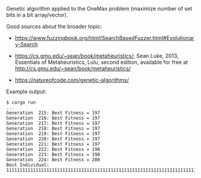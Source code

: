 Genetic algorithm applied to the OneMax problem (maximize number of set bits in a bit array/vector).

Good sources about the broader topic:

- https://www.fuzzingbook.org/html/SearchBasedFuzzer.html#Evolutionary-Search

- https://cs.gmu.edu/~sean/book/metaheuristics/; Sean Luke, 2013, Essentials of Metaheuristics, Lulu, second edition, available for free at http://cs.gmu.edu/~sean/book/metaheuristics/ 

- https://natureofcode.com/genetic-algorithms/

Example output:

```
$ cargo run
...
Generation  215: Best Fitness = 197
Generation  216: Best Fitness = 197
Generation  217: Best Fitness = 197
Generation  218: Best Fitness = 197
Generation  219: Best Fitness = 197
Generation  220: Best Fitness = 197
Generation  221: Best Fitness = 197
Generation  222: Best Fitness = 198
Generation  223: Best Fitness = 198
Generation  224: Best Fitness = 200
Best Individual: 11111111111111111111111111111111111111111111111111111111111111111111111111111111111111111111111111111111111111111111111111111111111111111111111111111111111111111111111111111111111111111111111111111111
```
